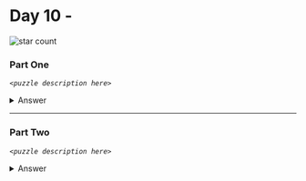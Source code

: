 # Day 10 - 
![star count](https://img.shields.io/endpoint?url=https://raw.githubusercontent.com/kata-gatame/advent-of-code/main/2021/day-10/stars.json)

### Part One
*`<puzzle description here>`*

<details>
  <summary>Answer</summary>

  Your puzzle answer was **``**.
</details>

<hr/>

### Part Two
*`<puzzle description here>`*

<details>
  <summary>Answer</summary>

  Your puzzle answer was **``**.
</details>